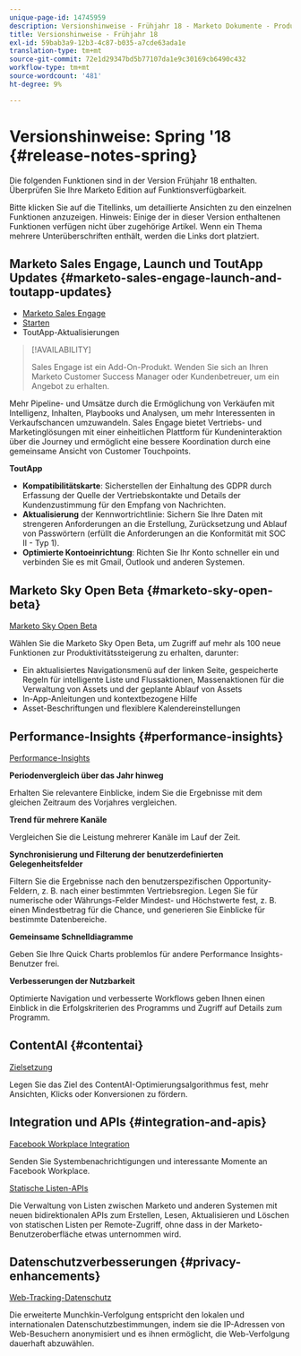 ```yaml
---
unique-page-id: 14745959
description: Versionshinweise - Frühjahr 18 - Marketo Dokumente - Produktdokumentation
title: Versionshinweise - Frühjahr 18
exl-id: 59bab3a9-12b3-4c87-b035-a7cde63ada1e
translation-type: tm+mt
source-git-commit: 72e1d29347bd5b77107da1e9c30169cb6490c432
workflow-type: tm+mt
source-wordcount: '481'
ht-degree: 9%

---
```


# Versionshinweise: Spring &#39;18 {#release-notes-spring}

Die folgenden Funktionen sind in der Version Frühjahr 18 enthalten. Überprüfen Sie Ihre Marketo Edition auf Funktionsverfügbarkeit.

Bitte klicken Sie auf die Titellinks, um detaillierte Ansichten zu den einzelnen Funktionen anzuzeigen. Hinweis: Einige der in dieser Version enthaltenen Funktionen verfügen nicht über zugehörige Artikel. Wenn ein Thema mehrere Unterüberschriften enthält, werden die Links dort platziert.

## Marketo Sales Engage, Launch und ToutApp Updates {#marketo-sales-engage-launch-and-toutapp-updates}

* [Marketo Sales Engage](/help/marketo/product-docs/marketo-sales-connect/getting-started/sales-connect-overview.md)
* [Starten](/help/marketo/product-docs/marketo-sales-connect/getting-started/sales-connect-overview.md)
* ToutApp-Aktualisierungen

>[!AVAILABILITY]
>
>Sales Engage ist ein Add-On-Produkt. Wenden Sie sich an Ihren Marketo Customer Success Manager oder Kundenbetreuer, um ein Angebot zu erhalten.

Mehr Pipeline- und Umsätze durch die Ermöglichung von Verkäufen mit Intelligenz, Inhalten, Playbooks und Analysen, um mehr Interessenten in Verkaufschancen umzuwandeln. Sales Engage bietet Vertriebs- und Marketinglösungen mit einer einheitlichen Plattform für Kundeninteraktion über die Journey und ermöglicht eine bessere Koordination durch eine gemeinsame Ansicht von Customer Touchpoints.

**ToutApp**

* **Kompatibilitätskarte**: Sicherstellen der Einhaltung des GDPR durch Erfassung der Quelle der Vertriebskontakte und Details der Kundenzustimmung für den Empfang von Nachrichten.
* **Aktualisierung** der Kennwortrichtlinie: Sichern Sie Ihre Daten mit strengeren Anforderungen an die Erstellung, Zurücksetzung und Ablauf von Passwörtern (erfüllt die Anforderungen an die Konformität mit SOC II - Typ 1).
* **Optimierte Kontoeinrichtung**: Richten Sie Ihr Konto schneller ein und verbinden Sie es mit Gmail, Outlook und anderen Systemen.

## Marketo Sky Open Beta {#marketo-sky-open-beta}

[Marketo Sky Open Beta](https://help.marketo.com/)

Wählen Sie die Marketo Sky Open Beta, um Zugriff auf mehr als 100 neue Funktionen zur Produktivitätssteigerung zu erhalten, darunter:

* Ein aktualisiertes Navigationsmenü auf der linken Seite, gespeicherte Regeln für intelligente Liste und Flussaktionen, Massenaktionen für die Verwaltung von Assets und der geplante Ablauf von Assets
* In-App-Anleitungen und kontextbezogene Hilfe
* Asset-Beschriftungen und flexiblere Kalendereinstellungen

## Performance-Insights {#performance-insights}

[Performance-Insights](/help/marketo/product-docs/reporting/performance-insights/performance-insights-overview.md)

**Periodenvergleich über das Jahr hinweg**

Erhalten Sie relevantere Einblicke, indem Sie die Ergebnisse mit dem gleichen Zeitraum des Vorjahres vergleichen.

**Trend für mehrere Kanäle**

Vergleichen Sie die Leistung mehrerer Kanäle im Lauf der Zeit.

**Synchronisierung und Filterung der benutzerdefinierten Gelegenheitsfelder**

Filtern Sie die Ergebnisse nach den benutzerspezifischen Opportunity-Feldern, z. B. nach einer bestimmten Vertriebsregion. Legen Sie für numerische oder Währungs-Felder Mindest- und Höchstwerte fest, z. B. einen Mindestbetrag für die Chance, und generieren Sie Einblicke für bestimmte Datenbereiche.

**Gemeinsame Schnelldiagramme**

Geben Sie Ihre Quick Charts problemlos für andere Performance Insights-Benutzer frei.

**Verbesserungen der Nutzbarkeit**

Optimierte Navigation und verbesserte Workflows geben Ihnen einen Einblick in die Erfolgskriterien des Programms und Zugriff auf Details zum Programm.

## ContentAI {#contentai}

[Zielsetzung](/help/marketo/product-docs/predictive-content/getting-started/algorithm-goal-settings.md)

Legen Sie das Ziel des ContentAI-Optimierungsalgorithmus fest, mehr Ansichten, Klicks oder Konversionen zu fördern.

## Integration und APIs {#integration-and-apis}

[Facebook Workplace Integration](/help/marketo/product-docs/administration/additional-integrations/add-workplace-by-facebook-as-a-launchpoint-service.md)

Senden Sie Systembenachrichtigungen und interessante Momente an Facebook Workplace.

[Statische Listen-APIs](https://developers.marketo.com/rest-api/assets/static-lists/)

Die Verwaltung von Listen zwischen Marketo und anderen Systemen mit neuen bidirektionalen APIs zum Erstellen, Lesen, Aktualisieren und Löschen von statischen Listen per Remote-Zugriff, ohne dass in der Marketo-Benutzeroberfläche etwas unternommen wird.

## Datenschutzverbesserungen {#privacy-enhancements}

[Web-Tracking-Datenschutz](https://developers.marketo.com/javascript-api/lead-tracking/)

Die erweiterte Munchkin-Verfolgung entspricht den lokalen und internationalen Datenschutzbestimmungen, indem sie die IP-Adressen von Web-Besuchern anonymisiert und es ihnen ermöglicht, die Web-Verfolgung dauerhaft abzuwählen.
